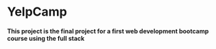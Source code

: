 # YelpCamp
#### This project is the final project for a first web development bootcamp course using the full stack

